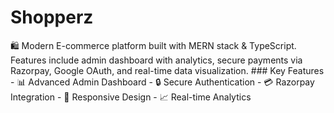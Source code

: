 # Shopperz
🛍️ Modern E-commerce platform built with MERN stack &amp; TypeScript. Features include admin dashboard with analytics, secure payments via Razorpay, Google OAuth, and real-time data visualization.   ### Key Features - 📊 Advanced Admin Dashboard - 🔒 Secure Authentication - 💳 Razorpay Integration - 📱 Responsive Design - 📈 Real-time Analytics  
